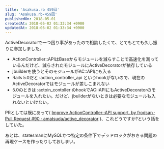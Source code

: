 ```yaml
---
title: 'Asakusa.rb 459回'
slug: 'Asakusa.rb-459回'
publishedOn: 2018-05-01
createdAt: 2018-05-02 01:33:34 +0900
updatedAt: 2018-05-02 01:33:34 +0900
---
```

ActiveDecoratorで一つ困り事があったので相談したくて、とてもとても久し振りに参加しました。

- ActionController::APIはBaseからモジュールを減らすことで高速化を測っているんだけど、減らされたモジュールにActiveDecoratorが依存している
- jbuilderを使うとそのモジュールがAC::APIにも入る
- Rails 5.0だと :action_controller_api というhookがないので、現在のActiveDecoratorではモジュールが差しこまれない
- 5.0のときは :actoin_contoller のhookでAC::APIにもActiveDecoratorのモジュールを入れたい。だけど、jbuilderがないときは必要なモジュールも入れないといけない。

PRとしては既にあって( [Improve ActionController::API support. by frodsan · Pull Request #90 · amatsuda/active_decorator](https://github.com/amatsuda/active_decorator/pull/90) )、これどうですか?という話をしていた。

あとは、statesmanにMySQLかつ特定の条件下でデッドロックがおきる問題の再現ケースを作ったりしておしまい。
